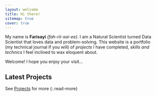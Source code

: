 ```yaml
---
layout: welcome
title: Hi there!
sitemap: true
cover: true
---
```



My name is **Farisayi** _(fah-rii-sai-ee)_. I am a Natural Scientist turned Data Scientist that loves data and problem-solving. This website is a portfolio (my technical journal if you will) of *projects* I have completed, *skills and technics* I feel inclined to wax eloquent about.

Welcome! l hope you enjoy your visit... 




## Latest Projects

<!--posts-->

See [Projects](/posts/) for more
{:.read-more}

[we replace porjects with posts, dont forget that]:#

[## Latest Posts]:#

[<!--posts-->]:#

<!--- See [Posts](/posts/) for more --->
<!--- {:.read-more} -->

